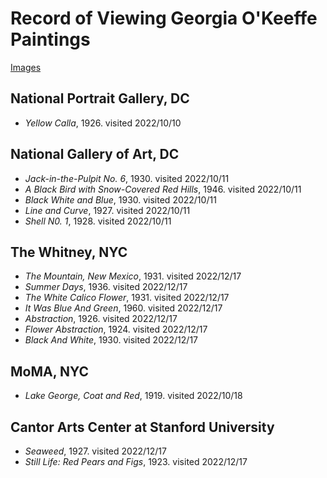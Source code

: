# Record of Viewing Georgia O'Keeffe Paintings

[Images](https://photos.app.goo.gl/atHkaU11FBsJ3gaB6)


## National Portrait Gallery, DC
* *Yellow Calla*, 1926. visited 2022/10/10

## National Gallery of Art, DC
* *Jack-in-the-Pulpit No. 6*, 1930. visited 2022/10/11
* *A Black Bird with Snow-Covered Red Hills*, 1946. visited 2022/10/11
* *Black White and Blue*, 1930. visited 2022/10/11
* *Line and Curve*, 1927. visited 2022/10/11
* *Shell N0. 1*, 1928. visited 2022/10/11

## The Whitney, NYC
* *The Mountain, New Mexico*, 1931. visited 2022/12/17
* *Summer Days*, 1936. visited 2022/12/17
* *The White Calico Flower*, 1931. visited 2022/12/17
* *It Was Blue And Green*, 1960. visited 2022/12/17
* *Abstraction*, 1926. visited 2022/12/17
* *Flower Abstraction*, 1924. visited 2022/12/17
* *Black And White*, 1930. visited 2022/12/17

## MoMA, NYC
* *Lake George, Coat and Red*, 1919. visited 2022/10/18

## Cantor Arts Center at Stanford University

* *Seaweed*, 1927. visited 2022/12/17
* *Still Life: Red Pears and Figs*, 1923. visited 2022/12/17
